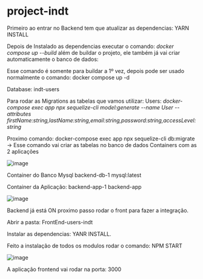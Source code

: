 # project-indt

Primeiro ao entrar no Backend tem que atualizar as dependencias: YARN INSTALL

Depois de Instalado as dependencias executar o comando: *docker compose up --build* além de buildar o projeto, ele também já vai criar automaticamente o banco de dados: 

Esse comando é somente para buildar a 1º vez, depois pode ser usado normalmente o comando: docker compose up -d

Database: indt-users

Para rodar as Migrations as tabelas que vamos utilizar: Users: *docker-compose exec app npx sequelize-cli model:generate --name User --attributes firstName:string,lastName:string,email:string,password:string,accessLevel:string*

Proximo comando: docker-compose exec app npx sequelize-cli db:migrate -> Esse comando vai criar as tabelas no banco de dados
Containers com as 2 aplicações 

![image](https://github.com/arlansonic/project-indt/assets/33867391/01415ee3-6235-4fe7-bd67-f2a0418bfc20)

Container do Banco Mysql
backend-db-1
mysql:latest

Container da Aplicação: 
backend-app-1
backend-app

![image](https://github.com/arlansonic/project-indt/assets/33867391/75234945-f6ce-4b0c-ad88-fbdbc2fe6ec0)

Backend já está ON proximo passo rodar o front para fazer a integração. 

Abrir a pasta: FrontEnd-users-indt

Instalar as dependencias: YANR INSTALL. 

Feito a instalação de todos os modulos rodar o comando: NPM START

![image](https://github.com/arlansonic/project-indt/assets/33867391/dbffbeed-2f0f-402b-8e6c-f5b3f5d9e0fb)

A aplicação frontend vai rodar na porta: 3000



